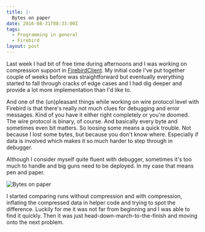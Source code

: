 ```yaml
---
title: |-
  Bytes on paper
date: 2016-08-31T08:33:00Z
tags:
  - Programming in general
  - Firebird
layout: post
---
```

Last week I had bit of free time during afternoons and I was working on compression support in [FirebirdClient][1]. My initial code I've put together couple of weeks before was straightforward but eventually everything started to fall through cracks of edge cases and I had dig deeper and provide a lot more implementation than I'd like to. 

<!-- excerpt -->

And one of the (un)pleasant things while working on wire protocol level with Firebird is that there's really not much clues for debugging and error messages. Kind of you have it either right completely or you're doomed. The wire protocol is binary, of course. And basically every byte and sometimes even bit matters. So loosing some means a quick trouble. Not because I lost some bytes, but because you don't know where. Especially if data is involved which makes it so much harder to step through in debugger.

Although I consider myself quite fluent with debugger, sometimes it's too much to handle and big guns need to be deployed. In my case that means pen and paper.

![Bytes on paper](/i/233570/bytes.jpg)

I started comparing runs without compression and with compression, inflating the compressed data in helper code and trying to spot the difference. Luckily for me it was not far from beginning and I was able to find it quickly. Then it was just head-down-march-to-the-finish and moving onto the next problem.   

[1]: http://www.firebirdsql.org/en/net-provider/